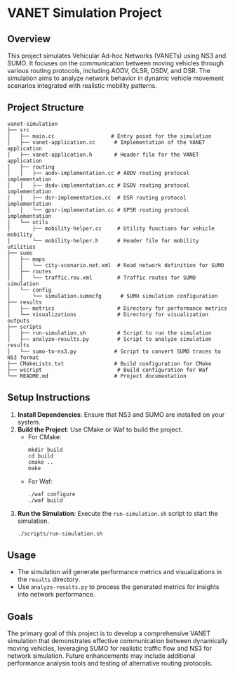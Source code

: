 # VANET Simulation Project

## Overview
This project simulates Vehicular Ad-hoc Networks (VANETs) using NS3 and SUMO. It focuses on the communication between moving vehicles through various routing protocols, including AODV, OLSR, DSDV, and DSR. The simulation aims to analyze network behavior in dynamic vehicle movement scenarios integrated with realistic mobility patterns.

## Project Structure
```
vanet-simulation
├── src
│   ├── main.cc                  # Entry point for the simulation
│   ├── vanet-application.cc      # Implementation of the VANET application
│   ├── vanet-application.h       # Header file for the VANET application
│   ├── routing
│   │   ├── aodv-implementation.cc # AODV routing protocol implementation
│   │   ├── dsdv-implementation.cc # DSDV routing protocol implementation
│   │   ├── dsr-implementation.cc  # DSR routing protocol implementation
│   │   └── gpsr-implementation.cc # GPSR routing protocol implementation
│   └── utils
│       ├── mobility-helper.cc     # Utility functions for vehicle mobility
│       └── mobility-helper.h      # Header file for mobility utilities
├── sumo
│   ├── maps
│   │   └── city-scenario.net.xml  # Road network definition for SUMO
│   ├── routes
│   │   └── traffic.rou.xml        # Traffic routes for SUMO simulation
│   └── config
│       └── simulation.sumocfg      # SUMO simulation configuration
├── results
│   ├── metrics                    # Directory for performance metrics
│   └── visualizations             # Directory for visualization outputs
├── scripts
│   ├── run-simulation.sh          # Script to run the simulation
│   ├── analyze-results.py         # Script to analyze simulation results
│   └── sumo-to-ns3.py            # Script to convert SUMO traces to NS3 format
├── CMakeLists.txt                # Build configuration for CMake
├── wscript                        # Build configuration for Waf
└── README.md                     # Project documentation
```

## Setup Instructions
1. **Install Dependencies**: Ensure that NS3 and SUMO are installed on your system.
2. **Build the Project**: Use CMake or Waf to build the project.
   - For CMake: 
     ```
     mkdir build
     cd build
     cmake ..
     make
     ```
   - For Waf:
     ```
     ./waf configure
     ./waf build
     ```
3. **Run the Simulation**: Execute the `run-simulation.sh` script to start the simulation.
   ```
   ./scripts/run-simulation.sh
   ```

## Usage
- The simulation will generate performance metrics and visualizations in the `results` directory.
- Use `analyze-results.py` to process the generated metrics for insights into network performance.

## Goals
The primary goal of this project is to develop a comprehensive VANET simulation that demonstrates effective communication between dynamically moving vehicles, leveraging SUMO for realistic traffic flow and NS3 for network simulation. Future enhancements may include additional performance analysis tools and testing of alternative routing protocols.